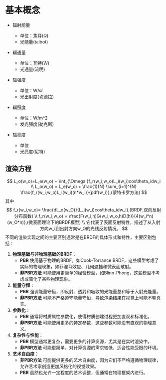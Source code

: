 # 基本概念

+ 辐射能量 
  + 单位：焦耳(Q)
  + 光能量(talbot)

+ 辐通量
  + 单位：瓦特(W)
  + 光通量(流明)
+ 辐强度
  + 单位：W/sr
  + 光出射度(坎德拉)
+ 辐照度
  + 单位：W/m^2
  + 发光强度(勒克斯)
+ 辐亮度
  + 单位
  + 光亮度(尼特)



## 渲染方程


$$
L_o(w_o)=L_e(w_o) + \int_{\Omega }f_r(w_i,w_o)L_i(w_i)cos\theta_idw_i
\\ 
L_o(w_o) = L_e(w_o) + \frac{1}{N} \sum_{i=1}^{N} \frac{f_r(w_i,w_o)L_i(w_i)(n*w_i)}{pdf(w_i)},(蒙特卡罗方法)
$$
其中
$$
f_r(w_i,w_o)= \frac{dL_o(w_O)}{L_i(w_i)cos\theta_idw_i},(BRDF,双向反射分布函数)
\\
f_r(w_i,w_o) = \frac{F(w_i,h)G(w_i,w_o,h)D(h)}{4(w_i*n)(w_O*n)},(微表面理论下的BRDF模型)
\\
它代表了表面反射特性，描述了从入射方向w_i到出射方向w_O的光线反射情况。
$$
不同的渲染实现之间的主要区别通常是在BRDF的具体形式和特性，主要区别包括：

1. **物理基础与非物理基础的BRDF**：
   - **PBR** 使用基于物理的BRDF，如Cook-Torrance BRDF，这些模型考虑了实际的物理现象，如菲涅耳效应、几何遮挡和微表面散射。
   - **非PBR方法** 可能使用更简单的经验模型，如Blinn-Phong，这些模型不考虑或简化了某些物理现象。
2. **能量守恒**：
   - **PBR** 强调能量守恒，即反射、透射和吸收的光能量总和等于入射光能量。
   - **非PBR方法** 可能不严格遵守能量守恒，导致渲染结果在视觉上可能不够真实。
3. **参数化**：
   - **PBR** 通常将材质属性参数化，使得材质创建过程更加直观和标准化。
   - **非PBR方法** 可能使用更多的特定参数，这些参数可能没有直观的物理意义。
4. **复杂性与性能**：
   - **PBR** 模型通常更复杂，需要更多的计算资源，尤其是在实时渲染中。
   - **非PBR方法** 可能更简单，对计算资源的需求较低，适合性能受限的环境。
5. **艺术自由度**：
   - **非PBR方法** 可能提供更多的艺术自由度，因为它们不严格遵循物理规律，允许艺术家创造更加风格化的视觉效果。
   - **PBR** 虽然也允许一定程度的艺术调整，但通常在物理框架内进行。

